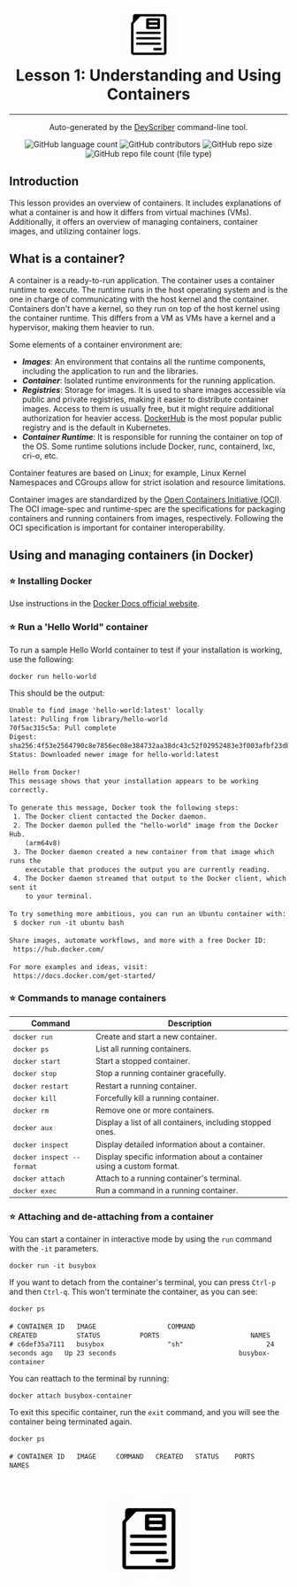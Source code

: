 <h1 align="center" style="border-bottom: none">
    <a href="https://github.com/mx-ulises/certification-prep-cka-ckad" target="_blank">
        <img alt="" src="https://github.com/WhitneyLampkin/devscriber/blob/main/assets/default-img.png?raw=true" style="border-radius: 50%; height: 100px;">
    </a>
    <br>
    Lesson 1: Understanding and Using Containers
</h1>

<hr />

<p align="center">
    Auto-generated by the <a href="https://github.com/WhitneyLampkin/devscriber" target="_blank">DevScriber</a> command-line tool.
</p>

<div align="center">

![GitHub language count](https://img.shields.io/github/languages/count/mx-ulises/certification-prep-cka-ckad?label=Languages)
![GitHub contributors](https://img.shields.io/github/contributors/mx-ulises/certification-prep-cka-ckad?label=Contributors&color=yellow)
![GitHub repo size](https://img.shields.io/github/repo-size/mx-ulises/certification-prep-cka-ckad?label=Repo%20Size&color=teal)
![GitHub repo file count (file type)](https://img.shields.io/github/directory-file-count/mx-ulises/certification-prep-cka-ckad?label=Files&color=purple)

</div>

## Introduction

This lesson provides an overview of containers. It includes explanations of what a container is and how it differs from virtual machines (VMs). Additionally, it offers an overview of managing containers, container images, and utilizing container logs.

## What is a container?

A container is a ready-to-run application. The container uses a container runtime to execute. The runtime runs in the host operating system and is the one in charge of communicating with the host kernel and the container. Containers don't have a kernel, so they run on top of the host kernel using the container runtime. This differs from a VM as VMs have a kernel and a hypervisor, making them heavier to run.

Some elements of a container environment are:
- ***Images***: An environment that contains all the runtime components, including the application to run and the libraries.
- ***Container***: Isolated runtime environments for the running application.
- ***Registries***: Storage for images. It is used to share images accessible via public and private registries, making it easier to distribute container images. Access to them is usually free, but it might require additional authorization for heavier access. [DockerHub](https://hub.docker.com) is the most popular public registry and is the default in Kubernetes.
- ***Container Runtime***: It is responsible for running the container on top of the OS. Some runtime solutions include Docker, runc, containerd, lxc, cri-o, etc.

Container features are based on Linux; for example, Linux Kernel Namespaces and CGroups allow for strict isolation and resource limitations.

Container images are standardized by the [Open Containers Initiative (OCI)](https://opencontainers.org). The OCI image-spec and runtime-spec are the specifications for packaging containers and running containers from images, respectively. Following the OCI specification is important for container interoperability.

## Using and managing containers (in Docker)

### ⭐ Installing Docker

Use instructions in the [Docker Docs official website](https://docs.docker.com/engine/install/).

### ⭐ Run a 'Hello World" container

To run a sample Hello World container to test if your installation is working, use the following:

```
docker run hello-world
```

This should be the output:

```
Unable to find image 'hello-world:latest' locally
latest: Pulling from library/hello-world
70f5ac315c5a: Pull complete 
Digest: sha256:4f53e2564790c8e7856ec08e384732aa38dc43c52f02952483e3f003afbf23db
Status: Downloaded newer image for hello-world:latest

Hello from Docker!
This message shows that your installation appears to be working correctly.

To generate this message, Docker took the following steps:
 1. The Docker client contacted the Docker daemon.
 2. The Docker daemon pulled the "hello-world" image from the Docker Hub.
    (arm64v8)
 3. The Docker daemon created a new container from that image which runs the
    executable that produces the output you are currently reading.
 4. The Docker daemon streamed that output to the Docker client, which sent it
    to your terminal.

To try something more ambitious, you can run an Ubuntu container with:
 $ docker run -it ubuntu bash

Share images, automate workflows, and more with a free Docker ID:
 https://hub.docker.com/

For more examples and ideas, visit:
 https://docs.docker.com/get-started/
 ```

### ⭐ Commands to manage containers

| Command | Description |
|---------|-------------------------------------------------------------|
| `docker run` | Create and start a new container.
| `docker ps`| List all running containers. |
| `docker start` | Start a stopped container. |
| `docker stop` | Stop a running container gracefully. |
| `docker restart` | Restart a running container. |
| `docker kill `| Forcefully kill a running container. |
| `docker rm` | Remove one or more containers. |
| `docker aux` | Display a list of all containers, including stopped ones. |
| `docker inspect` | Display detailed information about a container. |
| `docker inspect --format` | Display specific information about a container using a custom format. |
| `docker attach` | Attach to a running container's terminal.
| `docker exec` | Run a command in a running container.


### ⭐ Attaching and de-attaching from a container

You can start a container in interactive mode by using the `run` command with the `-it` parameters.

```
docker run -it busybox
```

If you want to detach from the container's terminal, you can press `Ctrl-p` and then `Ctrl-q`. This won't terminate the container, as you can see:

```
docker ps

# CONTAINER ID   IMAGE                  COMMAND                  CREATED          STATUS          PORTS                       NAMES
# c6def35a7111   busybox                "sh"                     24 seconds ago   Up 23 seconds                               busybox-container
```

You can reattach to the terminal by running:

```
docker attach busybox-container
```

To exit this specific container, run the `exit` command, and you will see the container being terminated again.

```
docker ps

# CONTAINER ID   IMAGE     COMMAND   CREATED   STATUS    PORTS     NAMES
```

<h1 align="center" style="border-bottom: none; margin-top: 50px;">
    <a href="https://github.com/mx-ulises/certification-prep-cka-ckad" target="_blank">
        <img alt="" src="https://github.com/WhitneyLampkin/devscriber/blob/main/assets/default-img.png?raw=true" style="border-radius: 5%; height: 150px;">
    </a>
</h1>
